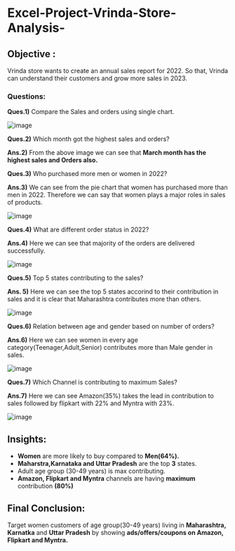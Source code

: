 # Excel-Project-Vrinda-Store-Analysis-

## Objective :
Vrinda store wants to create an annual sales report for 2022. So that, Vrinda can understand their customers and grow more sales in 2023.

### Questions:

**Ques.1)** Compare the Sales and orders using single chart.

 ![image](https://user-images.githubusercontent.com/125663649/229265615-ca80c96f-2931-4523-9d5b-8dc4a9cb7bd2.png)

**Ques.2)** Which month got the highest sales and orders?

**Ans.2)** From the above image we can see that **March month has the highest sales and Orders also.**

**Ques.3)** Who purchased more men or women in 2022?

**Ans.3)** We can see from the pie chart that women has purchased more than men in 2022. Therefore we can say that women plays a major roles in sales of products.

![image](https://user-images.githubusercontent.com/125663649/229265869-0c26b63c-316e-43bb-b7b0-1b586cfb19b5.png)

**Ques.4)** What are different order status in 2022?

**Ans.4)** Here we can see that majority of the orders are delivered successfully.

![image](https://user-images.githubusercontent.com/125663649/229265903-0773fbb2-9a05-406e-9676-bf8d338f9664.png)

**Ques.5)** Top 5 states contributing to the sales?

**Ans. 5)** Here we can see the top 5 states accorind to their contribution in sales and it is clear that Maharashtra contributes more than others.

![image](https://user-images.githubusercontent.com/125663649/229265995-b3be222a-2a43-449a-a87b-5f1cf3160c76.png)

**Ques.6)** Relation between age and gender based on number of orders?

**Ans.6)** Here we can see women in every age category(Teenager,Adult,Senior) contributes more than Male gender in sales.

![image](https://user-images.githubusercontent.com/125663649/229266658-36d03b4f-0c7b-48ee-a291-dc4f2497e6b9.png)

**Ques.7)** Which Channel is contributing to maximum Sales?

**Ans.7)** Here we can see Amazon(35%) takes the lead in contribution to sales followed by flipkart with 22% and Myntra with 23%.

![image](https://user-images.githubusercontent.com/125663649/229266827-13cc42f5-5bfd-4ad0-85f0-9dd02a6ebbe7.png)

## Insights:
- **Women** are more likely to buy compared to **Men(64%).**
- **Maharstra,Karnataka and Uttar Pradesh** are the top **3** states.
- Adult age group (30-49 years) is max contributing.
- **Amazon, Flipkart and Myntra** channels are having **maximum** contribution **(80%)**

## Final Conclusion:
Target women customers of age group(30-49 years) living in **Maharashtra, Karnatka** and **Uttar Pradesh** by showing **ads/offers/coupons on Amazon, Flipkart and Myntra.**
